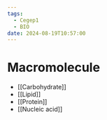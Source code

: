 ```yaml
---
tags:
  - Cegep1
  - BIO
date: 2024-08-19T10:57:00
---
```


# Macromolecule

- [[Carbohydrate]]
- [[Lipid]]
- [[Protein]]
- [[Nucleic acid]]